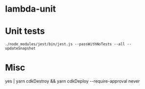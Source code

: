 # lambda-unit

# Unit tests

```
./node_modules/jest/bin/jest.js --passWithNoTests --all --updateSnapshot
```

# Misc

yes | yarn cdkDestroy && yarn cdkDeploy --require-approval never
